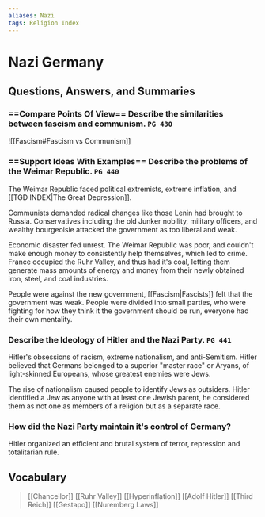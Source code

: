 ```yaml
---
aliases: Nazi 
tags: Religion Index
---
```

# Nazi Germany
## Questions, Answers, and Summaries
### ==Compare Points Of View== Describe the similarities between fascism and communism. `PG 430`
![[Fascism#Fascism vs Communism]]
### ==Support Ideas With Examples== Describe the problems of the Weimar Republic. `PG 440`
The Weimar Republic faced political extremists, extreme inflation, and [[TGD INDEX|The Great Depression]].

Communists demanded radical changes like those Lenin had brought to Russia. Conservatives including the old Junker nobility, military officers, and wealthy bourgeoisie attacked the government as too liberal and weak.

Economic disaster fed unrest. The Weimar Republic was poor, and couldn't make enough money to consistently help themselves, which led to crime. France occupied the Ruhr Valley, and thus had it's coal, letting them generate mass amounts of energy and money from their newly obtained iron, steel, and coal industries.

People were against the new government, [[Fascism|Fascists]] felt that the government was weak. People were divided into small parties, who were fighting for how they think it the government should be run, everyone had their own mentality. 
### Describe the Ideology of Hitler and the Nazi Party. `PG 441`
Hitler's obsessions of racism, extreme nationalism, and anti-Semitism. Hitler believed that Germans belonged to a superior "master race" or Aryans, of light-skinned Europeans, whose greatest enemies were Jews.

The rise of nationalism caused people to identify Jews as outsiders. Hitler identified a Jew as anyone with at least one Jewish parent, he considered them as not one as members of a religion but as a separate race.
### How did the Nazi Party maintain it's control of Germany?
Hitler organized an efficient and brutal system of terror, repression and totalitarian rule.
## Vocabulary
>[[Chancellor]]
>[[Ruhr Valley]]
>[[Hyperinflation]]
>[[Adolf Hitler]]
>[[Third Reich]]
>[[Gestapo]]
>[[Nuremberg Laws]]